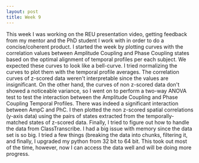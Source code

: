 ```yaml
---
layout: post
title: Week 9
---
```

This week I was working on the REU presentation video, getting feedback from my mentor and the PhD student I work with in order to do a concise/coherent product. 
I started the week by plotting curves with the correlation values between Amplitude Coupling and Phase Coupling states based on the optimal alignment of temporal profiles per each subject. We expected these curves to look like a bell-curve. I tried normalizing the curves to plot them with the temporal profile averages. The correlation curves of z-scored data weren't interpretable since the values are insignificant. On the other hand, the curves of non z-scored data don't showed a noticeable variance, so I went on to perform a two-way ANOVA test to test the interaction between the Amplitude Coupling and Phase Coupling Temporal Profiles. There was indeed a significant interaction between AmpC and PhC. I then plotted the non z-scored spatial correlations (y-axis data) using the pairs of states extracted from the temporally-matched states of z-scored data.
Finally, I tried to figure out how to handle the data from ClassTranscribe. I had a big issue with memory since the data set is so big. I tried a few things (breaking the data into chunks, filtering it, and finally, I upgraded my python from 32 bit to 64 bit. This took out most of the time, however, now I can access the data well and will be doing more progress.
